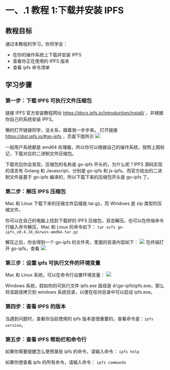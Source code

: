 # 一、.1 教程 1:下载并安装 IPFS

## 教程目标

通过本教程的学习，你将学会：

*   在你的操作系统上下载并安装 IPFS
*   查看你正在使用的 IPFS 版本
*   查看 ipfs 命令清单

## 学习步骤

### 第一步：下载 IPFS 可执行文件压缩包

链接 IPFS 官方安装教程网址 https://docs.ipfs.io/introduction/install/ ，并根据你自己的系统安装 IPFS。

懒的打开链接同学，没关系，跟着我一步步来。 打开链接 https://dist.ipfs.io/#go-ipfs ，页面下图所示 ![](img/001cb674c67c753e117afd027001f1a4.jpg)

一般用户系统都是 amd64 处理器，所以你可以根据自己的操作系统，按照上图标记，下载对应的二进制文件压缩包。

下载完后你会发现，压缩包的名称是 go-ipfs 开头的，为什么呢？IPFS 源码实现的语言有 Golang 和 Javascript，分别是 go-ipfs 和 js-ipfs。而官方给出的二进制文件是基于 go-ipfs 编译的，所以下载下来的压缩包开头是 go-ipfs 了。

### 第二步：解压 IPFS 压缩包

Mac 和 Linux 下载下来的压缩文件后缀是.tar.gz，而 Windows 是 zip 类型的压缩文件。

你可以在自己的电脑上找到下载好的 IPFS 压缩包，双击解压。也可以在终端命令行输入命令解压，Mac 和 Linux 的命令如下： `tar xvfz go-ipfs_v0.4.18_darwin-amd64.tar.gz`

解压之后，你会得到一个 go-ipfs 的文件夹，里面的目录内容如下： ![](img/14b7f7c62d7fffab080a9a55d1357190.jpg) 在终端打开 go-ipfs，查看 ![](img/f04d98c54c4635d111a42e4b0ebede4a.jpg)

### 第三步：设置 ipfs 可执行文件的环境变量

Mac 和 Linux 系统，可以在命令行设置环境变量： ![](img/77d3a89a33fad25d6cd245c2353ce752.jpg)

Windows 系统，假如你的可执行文件 ipfs.exe 路径是 d:\go-ipfs\ipfs.exe，那么将该路径拷贝到 windows 系统目录，以便在任何目录中可以启动 ipfs.exe。

### 第四步：查看 IPFS 的版本

当遇到问题时，查看你当前使用的 ipfs 版本是很重要的，查看命令是：`ipfs version`。

### 第五步：查看 IPFS 帮助栏和命令行

如果你需要提醒怎么使用某些 ipfs 的命令，请输入命令： `ipfs help`

如果你想查看 ipfs 的所有命令，请输入命令： `ipfs commands`